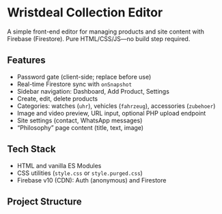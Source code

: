 # Wristdeal Collection Editor

A simple front-end editor for managing products and site content with Firebase (Firestore). Pure HTML/CSS/JS—no build step required.

## Features
- Password gate (client-side; replace before use)
- Real-time Firestore sync with `onSnapshot`
- Sidebar navigation: Dashboard, Add Product, Settings
- Create, edit, delete products
- Categories: watches (`uhr`), vehicles (`fahrzeug`), accessories (`zubehoer`)
- Image and video preview, URL input, optional PHP upload endpoint
- Site settings (contact, WhatsApp messages)
- “Philosophy” page content (title, text, image)

## Tech Stack
- HTML and vanilla ES Modules
- CSS utilities (`style.css` or `style.purged.css`)
- Firebase v10 (CDN): Auth (anonymous) and Firestore

## Project Structure
